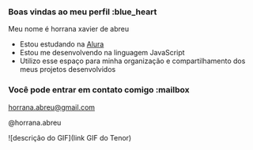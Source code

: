 ### Boas vindas ao meu perfil :blue_heart

Meu nome é horrana xavier de abreu

- Estou estudando na [Alura](https://www.alura.com.br)
- Estou me desenvolvendo na linguagem JavaScript
- Utilizo esse espaço para minha organização e compartilhamento dos meus projetos desenvolvidos

### Você pode entrar em contato comigo :mailbox

horrana.abreu@gmail.com

@horrana.abreu

![descrição do GIF](link GIF do Tenor)
